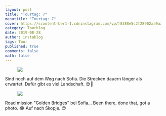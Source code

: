 ```yaml
---
layout: post
title: "Tourtag: 7"
menutitle: "Tourtag: 7"
cover: https://scontent-ber1-1.cdninstagram.com/vp/f8388e5c2f28902aa9aa5b0362413859/5E004AA3/t51.2885-15/e35/67820902_439871623536767_1622004292394789744_n.jpg?_nc_ht=scontent-ber1-1.cdninstagram.com
category: Tourblog
date: 2019-08-28
author: instablog
tags: Tour
published: true
comments: false
math: false
---
```


<figure><img src="https://scontent-ber1-1.cdninstagram.com/vp/f8388e5c2f28902aa9aa5b0362413859/5E004AA3/t51.2885-15/e35/67820902_439871623536767_1622004292394789744_n.jpg?_nc_ht=scontent-ber1-1.cdninstagram.com"/> </figure><p>Sind noch auf dem Weg nach Sofia. Die Strecken dauern länger als erwartet. Dafür gibt es viel Landschaft. 😊📸</p>
<figure><img src="https://scontent-ber1-1.cdninstagram.com/vp/609b18f9307dc59d0fde0de43786c26b/5E0218EC/t51.2885-15/e35/69097124_733399163786150_1842879549772411262_n.jpg?_nc_ht=scontent-ber1-1.cdninstagram.com"/> </figure><p>Road mission &quot;Golden Bridges&quot; bei Sofia... Been there, done that, got a photo. 😂 Auf nach Skopje. 😊</p>

